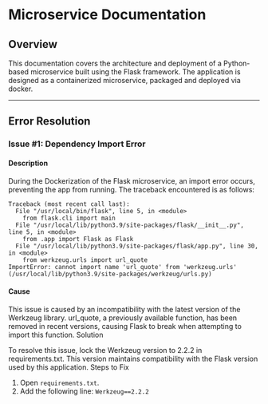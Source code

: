 # Microservice Documentation

## Overview

This documentation covers the architecture and deployment of a Python-based microservice built using the Flask framework. The application is designed as a containerized microservice, packaged and deployed via docker.

---

## Error Resolution

### Issue #1: Dependency Import Error

#### Description

During the Dockerization of the Flask microservice, an import error occurs, preventing the app from running. The traceback encountered is as follows:

```plaintext
Traceback (most recent call last):
  File "/usr/local/bin/flask", line 5, in <module>
    from flask.cli import main
  File "/usr/local/lib/python3.9/site-packages/flask/__init__.py", line 5, in <module>
    from .app import Flask as Flask
  File "/usr/local/lib/python3.9/site-packages/flask/app.py", line 30, in <module>
    from werkzeug.urls import url_quote
ImportError: cannot import name 'url_quote' from 'werkzeug.urls' (/usr/local/lib/python3.9/site-packages/werkzeug/urls.py)
```

#### Cause

This issue is caused by an incompatibility with the latest version of the Werkzeug library. url_quote, a previously available function, has been removed in recent versions, causing Flask to break when attempting to import this function.
Solution

To resolve this issue, lock the Werkzeug version to 2.2.2 in requirements.txt. This version maintains compatibility with the Flask version used by this application.
Steps to Fix

1. Open `requirements.txt`.
2. Add the following line: `Werkzeug==2.2.2`
